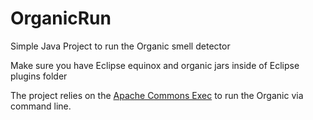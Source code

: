 # OrganicRun

Simple Java Project to run the Organic smell detector

Make sure you have Eclipse equinox and organic jars inside of Eclipse plugins folder

The project relies on the [Apache Commons Exec](http://commons.apache.org/proper/commons-exec/tutorial.html) to run the Organic via command line.